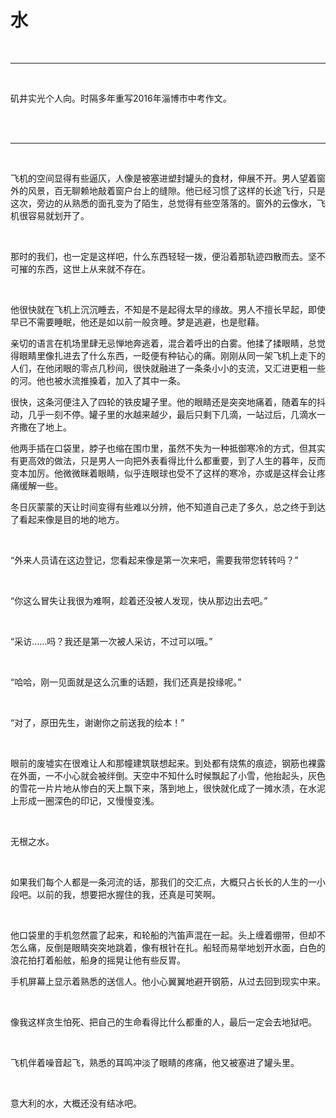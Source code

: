 # 水

<br>

***

<br>

矶井实光个人向。时隔多年重写2016年淄博市中考作文。

<br>

<br>


***

<br>

飞机的空间显得有些逼仄，人像是被塞进塑封罐头的食材，伸展不开。男人望着窗外的风景，百无聊赖地敲着窗户台上的缝隙。他已经习惯了这样的长途飞行，只是这次，旁边的从熟悉的面孔变为了陌生，总觉得有些空落落的。窗外的云像水，飞机很容易就划开了。

<br>

那时的我们，也一定是这样吧，什么东西轻轻一拨，便沿着那轨迹四散而去。坚不可摧的东西，这世上从来就不存在。

<br>

他很快就在飞机上沉沉睡去，不知是不是起得太早的缘故。男人不擅长早起，即使早已不需要睡眠，他还是如以前一般贪睡。梦是逃避，也是慰藉。

亲切的语言在机场里肆无忌惮地奔逃着，混合着呼出的白雾。他揉了揉眼睛，总觉得眼睛里像扎进去了什么东西，一眨便有种钻心的痛。刚刚从同一架飞机上走下的人们，在他闭眼的零点几秒间，很快就融进了一条条小小的支流，又汇进更粗一些的河。他也被水流推搡着，加入了其中一条。

很快，这条河便注入了四轮的铁皮罐子里。他的眼睛还是突突地痛着，随着车的抖动，几乎一刻不停。罐子里的水越来越少，最后只剩下几滴，一站过后，几滴水一齐撒在了地上。

他两手插在口袋里，脖子也缩在围巾里，虽然不失为一种抵御寒冷的方式，但其实有更高效的做法，只是男人一向把外表看得比什么都重要，到了人生的暮年，反而变本加厉。他微微眯着眼睛，似乎连眼球也受不了这样的寒冷，亦或是这样会让疼痛缓解一些。

冬日灰蒙蒙的天让时间变得有些难以分辨，他不知道自己走了多久，总之终于到达了看起来像是目的地的地方。

<br>

“外来人员请在这边登记，您看起来像是第一次来吧，需要我带您转转吗？”

<br>

“你这么冒失让我很为难啊，趁着还没被人发现，快从那边出去吧。”

<br>

“采访……吗？我还是第一次被人采访，不过可以哦。”

<br>

“哈哈，刚一见面就是这么沉重的话题，我们还真是投缘呢。”

<br>

“对了，原田先生，谢谢你之前送我的绘本！”

<br>

眼前的废墟实在很难让人和那幢建筑联想起来。到处都有烧焦的痕迹，钢筋也裸露在外面，一不小心就会被绊倒。天空中不知什么时候飘起了小雪，他抬起头，灰色的雪花一片片地从惨白的天上飘下来，落到地上，很快就化成了一摊水渍，在水泥上形成一圈深色的印记，又慢慢变浅。

<br>

无根之水。

<br>

如果我们每个人都是一条河流的话，那我们的交汇点，大概只占长长的人生的一小段吧。以前的我，想要把水握住的我，还真是可笑啊。

<br>

他口袋里的手机忽然震了起来，和轮船的汽笛声混在一起。头上缠着绷带，但却不怎么痛，反倒是眼睛突突地跳着，像有根针在扎。船轻而易举地划开水面，白色的浪花拍打着船舷，船身的摇晃让他有些反胃。

手机屏幕上显示着熟悉的送信人。他小心翼翼地避开钢筋，从过去回到现实中来。

<br>

像我这样贪生怕死、把自己的生命看得比什么都重的人，最后一定会去地狱吧。

<br>

飞机伴着噪音起飞，熟悉的耳鸣冲淡了眼睛的疼痛，他又被塞进了罐头里。

<br>

意大利的水，大概还没有结冰吧。

<br>

